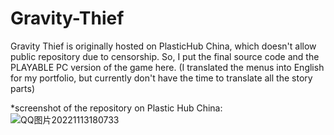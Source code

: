 # Gravity-Thief
Gravity Thief is originally hosted on PlasticHub China, which doesn't allow public repository due to censorship. So, I put the final source code and the PLAYABLE PC version of the game here. (I translated the menus into English for my portfolio, but currently don't have the time to translate all the story parts)

*screenshot of the repository on Plastic Hub China:
![QQ图片20221113180733](https://user-images.githubusercontent.com/59587411/201519260-da666547-88df-472c-ae2f-16876ceb663d.png)

